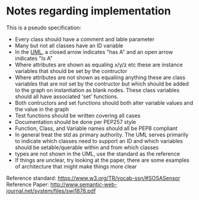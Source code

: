 # Notes regarding implementation
This is a pseudo specification:
- Every class should have a comment and lable parameter
- Many but not all classes have an ID variable
- In the [UML](https://www.lucidchart.com/documents/edit/850a6e19-5757-4882-b6bd-cfff3b791f39/gPu_yc0VCCLi), a closed arrow indicates "has A" and an open arrow indicates "Is A"
- Where attributes are shown as equaling x/y/z etc these are instance variables that should be set by the contructor
- Where attributes are not shown as equaliing anything these are class variables that are not set by the contructor but which should be added to the graph on instantiation as blank nodes.  These class variables should all have associated 'set' functions.
- Both contructors and set functions should both alter variable values and the value in the graph
- Test functions should be written covering all cases
- Documentation should be done per PEP257 style
- Function, Class, and Variable names should all be PEP8 compliant
- In general treat the std as primary authority.  The UML serves primarily to indicate which classes need to support an ID and which variables should be setable/querable within and from which classes
- types are not shown in the UML, use the standard as the reference
- If things are unclear, try looking at the paper, there are some examples of architecture that might make things more clear

Reference standard: https://www.w3.org/TR/vocab-ssn/#SOSASensor
Reference Paper: http://www.semantic-web-journal.net/system/files/swj1878.pdf
